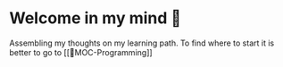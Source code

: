 # Welcome in my mind 🧠

Assembling my thoughts on my learning path.
To find where to start it is better to go to [[📙MOC-Programming]]